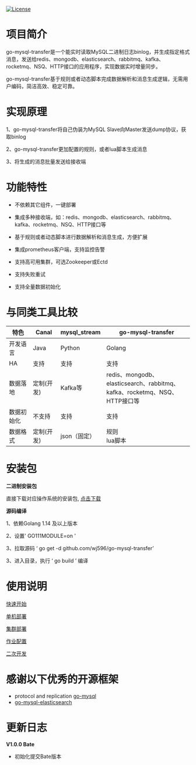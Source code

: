 [![License](https://img.shields.io/badge/license-Apache%202-4EB1BA.svg)](https://www.apache.org/licenses/LICENSE-2.0.html)

# 项目简介

go-mysql-transfer是一个能实时读取MySQL二进制日志binlog，并生成指定格式消息，发送给redis、mongodb、elasticsearch、rabbitmq、kafka、rocketmq、NSQ、HTTP接口的应用程序，实现数据实时增量同步。

go-mysql-transfer基于规则或者动态脚本完成数据解析和消息生成逻辑，无需用户编码，简洁高效、稳定可靠。

# 实现原理

1、go-mysql-transfer将自己伪装为MySQL Slave向Master发送dump协议，获取binlog

2、go-mysql-transfer更加配置的规则，或者lua脚本生成消息

3、将生成的消息批量发送给接收端


# 功能特性

- 不依赖其它组件，一键部署

- 集成多种接收端，如：redis、mongodb、elasticsearch、rabbitmq、kafka、rocketmq、NSQ、HTTP接口等

- 基于规则或者动态脚本进行数据解析和消息生成，方便扩展

- 集成prometheus客户端，支持监控告警

- 支持高可用集群，可选Zookeeper或Ectd

- 支持失败重试

- 支持全量数据初始化

# 与同类工具比较

| 特色       | Canal      | mysql_stream | go-mysql-transfer                                            |
| ---------- | ---------- | ------------ | ------------------------------------------------------------ |
| 开发语言   | Java       | Python       | Golang                                                       |
| HA         | 支持       | 支持         | 支持                                                         |
| 数据落地   | 定制(开发) | Kafka等      | redis、mongodb、elasticsearch、rabbitmq、<br />kafka、rocketmq、NSQ、HTTP接口等 |
| 数据初始化 | 不支持     | 支持         | 支持                                                         |
| 数据格式   | 定制(开发) | json（固定） | 规则<br />lua脚本     

# 安装包

**二进制安装包**

直接下载对应操作系统的安装包, [点击下载](https://github.com/wj596/gojob/releases)

**源码编译**

1、依赖Golang 1.14 及以上版本

2、设置' GO111MODULE=on '

3、拉取源码 ‘ go get -d github.com/wj596/go-mysql-transfer’

3、进入目录，执行 ‘ go build ’ 编译

# 使用说明

[快速开始](https://github.com/wj596/gojob/wiki/faststart?_blank)

[单机部署](https://github.com/wj596/gojob/wiki/standalone?_blank)

[集群部署](https://github.com/wj596/gojob/wiki/cluster?_blank)

[作业配置](https://github.com/wj596/gojob/wiki/deploy?_blank)

[二次开发](https://github.com/wj596/gojob/wiki/develop?_blank)


# 感谢以下优秀的开源框架

* protocol and replication  [go-mysql](github.com/siddontang/go-mysql)
* [go-mysql-elasticsearch](https://github.com/siddontang/go-mysql-elasticsearch)


# 更新日志

**V1.0.0 Bate**

* 初始化提交Bate版本

